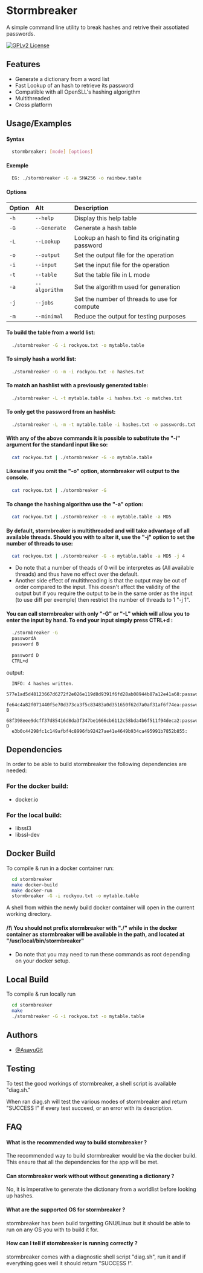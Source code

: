 
# Stormbreaker

A simple command line utility to break hashes and retrive their assotiated passwords.


[![GPLv2 License](https://img.shields.io/badge/License-GPL%20v2-blue.svg)](https://opensource.org/licenses/)
## Features

- Generate a dictionary from a word list
- Fast Lookup of an hash to retrieve its password
- Compatible with all OpenSLL's hashing algorigthm
- Multithreaded
- Cross platform


## Usage/Examples

#### Syntax
```bash
  stormbreaker: [mode] [options]
```

#### Exemple
```bash
  EG: ./stormbreaker -G -a SHA256 -o rainbow.table
```

#### Options
|  Option   |   Alt         | Description                                     |
| :-------- | :------------ | :---------------------------------------------- |
| `-h`      | `--help`      | Display this help table                         |
| `-G`      | `--Generate`  | Generate a hash table                           |
| `-L`      | `--Lookup`    | Lookup an hash to find its originating password |
| `-o`      | `--output`    | Set the output file for the operation           |
| `-i`      | `--input`     | Set the input file for the operation            |
| `-t`      | `--table`     | Set the table file in L mode                    |
| `-a`      | `--algorithm` | Set the algorithm used for generation           |
| `-j`      | `--jobs`      | Set the number of threads to use for compute    |
| `-m`      | `--minimal`   | Reduce the output for testing purposes          |

#### To build the table from a world list:
```bash
  ./stormbreaker -G -i rockyou.txt -o mytable.table
```

#### To simply hash a world list:
```bash
  ./stormbreaker -G -m -i rockyou.txt -o hashes.txt
```

#### To match an hashlist with a previously generated table:
```bash
  ./stormbreaker -L -t mytable.table -i hashes.txt -o matches.txt
```

#### To only get the password from an hashlist:
```bash
  ./stormbreaker -L -m -t mytable.table -i hashes.txt -o passwords.txt
```

#### With any of the above commands it is possible to substitute the "-i" argument for the standard input like so:
```bash
  cat rockyou.txt | ./stormbreaker -G -o mytable.table
```

#### Likewise if you omit the "-o" option, stormbreaker will output to the console.
```bash
  cat rockyou.txt | ./stormbreaker -G
```

#### To change the hashing algorithm use the "-a" option:
```bash
  cat rockyou.txt | ./stormbreaker -G -o mytable.table -a MD5
```

#### By default, stormbreaker is multithreaded and will take advantage of all available threads. Should you with to alter it, use the "-j" option to set the number of threads to use:
```bash
  cat rockyou.txt | ./stormbreaker -G -o mytable.table -a MD5 -j 4
```
- Do note that a number of theads of 0 will be interpretes as (All available threads) and thus have no effect over the default.
- Another side effect of multithreading is that the output may be out of order compared to the input. This doesn't affect the validity of the output but if you require the output to be in the same order as the input (to use diff per exemple) then restrict the number of threads to 1 "-j 1".

#### You can call stormbreaker with only "-G" or "-L" which will allow you to enter the input by hand. To end your input simply press CTRL+d :
```bash
  ./stormbreaker -G
  passwordA
  password B
  
  password D
  CTRL+d
```
  output:
```
  INFO: 4 hashes written.
  577e1ad5d48123667d6272f2e026e119d8d9391f6fd28ab08944b87a12e41a68:passwordA
  fe64c4a82f071440f5e70d373ca3f5c83483a0d351650f62d7a0af31af6f74ea:password B
  68f398eee9dcff37d85416d8da3f347be1666cb6112c58bda4b6f511f94deca2:password D
  e3b0c44298fc1c149afbf4c8996fb92427ae41e4649b934ca495991b7852b855:
```

## Dependencies

In order to be able to build stormbreaker the following dependencies are needed:

### For the docker build:
- docker.io

### For the local build:

- libssl3
- libssl-dev
## Docker Build

To compile & run in a docker container run:

```bash
  cd stormbreaker
  make docker-build
  make docker-run
  stormbreaker -G -i rockyou.txt -o mytable.table
```

A shell from within the newly build docker container will open in the current working directory.

#### /!\ You should not prefix stormbreaker with "./" while in the docker container as stormbreaker will be available in the path, and located at "/usr/local/bin/stormbreaker"

- Do note that you may need to run these commands as root depending on your docker setup.


## Local Build

To compile & run locally run

```bash
  cd stormbreaker
  make
  ./stormbreaker -G -i rockyou.txt -o mytable.table
```
## Authors

- [@AsayuGit](https://github.com/AsayuGit)

## Testing

To test the good workings of stormbreaker, a shell script is available "diag.sh."

When ran diag.sh will test the various modes of stormbreaker and return "SUCCESS !" if every test succeed, or an error with its description.

## FAQ

#### What is the recommended way to build stormbreaker ?

The recommended way to build stormbreaker would be via the docker build.
This ensure that all the dependencies for the app will be met.

#### Can stormbreaker work without without generating a dictionary ?

No, it is imperative to generate the dictionary from a worldlist before looking up hashes.

#### What are the supported OS for stormbreaker ?

stormbreaker has been build targetting GNU/Linux but it should be able to run on any OS you with to build it for.

#### How can I tell if stormbreaker is running correctly ?

stormbreaker comes with a diagnostic shell script "diag.sh", run it and if everything goes well it should return "SUCCESS !".